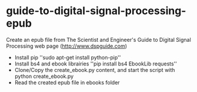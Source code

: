 # guide-to-digital-signal-processing-epub

Create an epub file from The Scientist and Engineer's Guide to Digital Signal Processing web page (http://www.dspguide.com)

* Install pip ''sudo apt-get install python-pip''
* Install bs4 and ebook librairies ''pip install bs4 EbookLib requests''
* Clone/Copy the create_ebook.py content, and start the script with python create_ebook.py
* Read the created epub file in ebooks folder